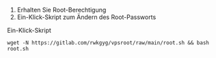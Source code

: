 1. Erhalten Sie Root-Berechtigung
2. Ein-Klick-Skript zum Ändern des Root-Passworts

Ein-Klick-Skript
```
wget -N https://gitlab.com/rwkgyg/vpsroot/raw/main/root.sh && bash root.sh
```


